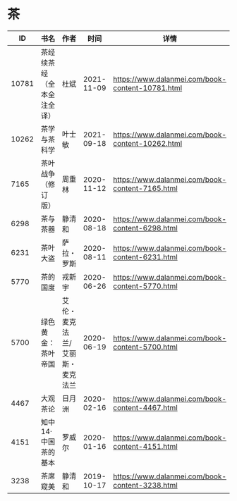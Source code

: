 # 茶

| ID | 书名 | 作者 | 时间 | 详情 | 下载页面 | EPUB下载链接 | MOBI下载链接 | AZW3下载链接 |
| --- | --- | --- | --- | --- | --- | --- | --- | --- |
| 10781 | 茶经 续茶经（全本全注全译） | 杜斌 | 2021-11-09 | https://www.dalanmei.com/book-content-10781.html | https://www.dalanmei.com/download-book-10781.html | http://ct.dalanmei.com/f/31084289-570133411-9111f1 | http://ct.dalanmei.com/f/31084289-570354221-a3feb4 | http://ct.dalanmei.com/f/31084289-571402059-dff5dc |
| 10262 | 茶学与茶科学 | 叶士敏 | 2021-09-18 | https://www.dalanmei.com/book-content-10262.html | https://www.dalanmei.com/download-book-10262.html | http://ct.dalanmei.com/f/31084289-570108679-47a107 | http://ct.dalanmei.com/f/31084289-570259022-2ad3c6 | http://ct.dalanmei.com/f/31084289-571416182-b1c1a0 |
| 7165 | 茶叶战争（修订版） | 周重林 | 2020-11-12 | https://www.dalanmei.com/book-content-7165.html | https://www.dalanmei.com/download-book-7165.html | http://ct.dalanmei.com/f/31084289-571536361-4ea217 | http://ct.dalanmei.com/f/31084289-571804909-42d264 | http://ct.dalanmei.com/f/31084289-572195555-3106ec |
| 6298 | 茶与茶器 | 静清和 | 2020-08-18 | https://www.dalanmei.com/book-content-6298.html | https://www.dalanmei.com/download-book-6298.html | http://ct.dalanmei.com/f/31084289-571555816-d69173 | http://ct.dalanmei.com/f/31084289-571910039-b8f9d9 | http://ct.dalanmei.com/f/31084289-572203215-e1c822 |
| 6231 | 茶叶大盗 | 萨拉・罗斯 | 2020-08-11 | https://www.dalanmei.com/book-content-6231.html | https://www.dalanmei.com/download-book-6231.html | http://ct.dalanmei.com/f/31084289-571557197-35acdf | http://ct.dalanmei.com/f/31084289-571914062-93f301 | http://ct.dalanmei.com/f/31084289-572203656-cc79ba |
| 5770 | 茶的国度 | 戎新宇 | 2020-06-26 | https://www.dalanmei.com/book-content-5770.html | https://www.dalanmei.com/download-book-5770.html | http://ct.dalanmei.com/f/31084289-571608697-0c450e | http://ct.dalanmei.com/f/31084289-571735980-2e90fe | http://ct.dalanmei.com/f/31084289-571914099-27b671 |
| 5700 | 绿色黄金：茶叶帝国 | 艾伦・麦克法兰/艾丽斯・麦克法兰 | 2020-06-19 | https://www.dalanmei.com/book-content-5700.html | https://www.dalanmei.com/download-book-5700.html | http://ct.dalanmei.com/f/31084289-571606966-3d5f86 | http://ct.dalanmei.com/f/31084289-571736337-160f98 | http://ct.dalanmei.com/f/31084289-571914642-33a3ec |
| 4467 | 大观茶论 | 日月洲 | 2020-02-16 | https://www.dalanmei.com/book-content-4467.html | https://www.dalanmei.com/download-book-4467.html | http://ct.dalanmei.com/f/31084289-571531710-cb789e | http://ct.dalanmei.com/f/31084289-571798411-721309 | http://ct.dalanmei.com/f/31084289-571988705-087001 |
| 4151 | 知中14·中国茶的基本 | 罗威尔 | 2020-01-16 | https://www.dalanmei.com/book-content-4151.html | https://www.dalanmei.com/download-book-4151.html | http://ct.dalanmei.com/f/31084289-571542095-381eaa | http://ct.dalanmei.com/f/31084289-571811543-b0e2c6 | http://ct.dalanmei.com/f/31084289-572013663-895a69 |
| 3238 | 茶席窥美 | 静清和 | 2019-10-17 | https://www.dalanmei.com/book-content-3238.html | https://www.dalanmei.com/download-book-3238.html | http://ct.dalanmei.com/f/31084289-571557670-ed40cf | http://ct.dalanmei.com/f/31084289-571916133-737325 | http://ct.dalanmei.com/f/31084289-572074690-8a8a26 |
